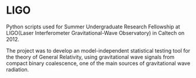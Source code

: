 LIGO
====
Python scripts used for Summer Undergraduate Research Fellowship at LIGO(Laser Interferometer Gravitational-Wave Observatory) in Caltech on 2012. 

The project was to develop an model-independent statistical testing tool for the theory of General Relativity, using gravitational wave signals from compact binary coalescence, one of the main sources of gravitational wave radiation. 

